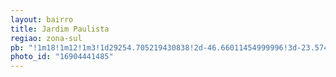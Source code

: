 ```yaml
---
layout: bairro
title: Jardim Paulista
regiao: zona-sul
pb: "!1m18!1m12!1m3!1d29254.705219430838!2d-46.66011454999996!3d-23.5742556!2m3!1f0!2f0!3f0!3m2!1i1024!2i768!4f13.1!3m3!1m2!1s0x94ce59c2db1faacb%3A0x186ce70be3f34d44!2sJardim+Paulista%2C+S%C3%A3o+Paulo+-+State+of+S%C3%A3o+Paulo!5e0!3m2!1sen!2sbr!4v1427320414987"
photo_id: "16904441485"
---
```

